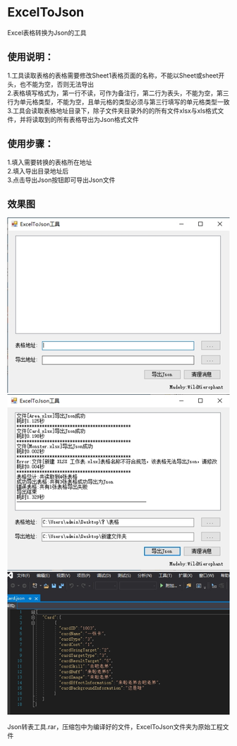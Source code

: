 # ExcelToJson
Excel表格转换为Json的工具

## 使用说明：
1.工具读取表格的表格需要修改Sheet1表格页面的名称，不能以Sheet或sheet开头，也不能为空，否则无法导出  
2.表格填写格式为，第一行不读，可作为备注行，第二行为表头，不能为空，第三行为单元格类型，不能为空，且单元格的类型必须与第三行填写的单元格类型一致  
3.工具会读取表格地址目录下，除子文件夹目录外的的所有文件xlsx与xls格式文件，并将读取到的所有表格导出为Json格式文件  

## 使用步骤：
1.填入需要转换的表格所在地址  
2.填入导出目录地址后  
3.点击导出Json按钮即可导出Json文件  

## 效果图
![image](https://github.com/WildHierophant/ExcelToJson/blob/master/2020528-185333.jpg)
![image](https://github.com/WildHierophant/ExcelToJson/blob/master/2020528-185505.jpg)
![image](https://github.com/WildHierophant/ExcelToJson/blob/master/2020528-185603.jpg)

Json转表工具.rar，压缩包中为编译好的文件，ExcelToJson文件夹为原始工程文件
